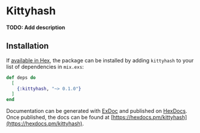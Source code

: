 # Kittyhash

**TODO: Add description**

## Installation

If [available in Hex](https://hex.pm/docs/publish), the package can be installed
by adding `kittyhash` to your list of dependencies in `mix.exs`:

```elixir
def deps do
  [
    {:kittyhash, "~> 0.1.0"}
  ]
end
```

Documentation can be generated with [ExDoc](https://github.com/elixir-lang/ex_doc)
and published on [HexDocs](https://hexdocs.pm). Once published, the docs can
be found at [https://hexdocs.pm/kittyhash](https://hexdocs.pm/kittyhash).

